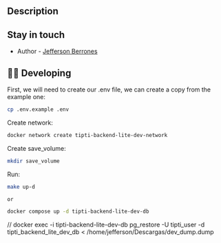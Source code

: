 
## Description


## Stay in touch

- Author - [Jefferson Berrones](https://www.linkedin.com/in/jefferson-berrones-304887116/)

## 🧑‍💻 Developing

First, we will need to create our .env file, we can create a copy from the example one:

```bash
cp .env.example .env
```

Create network:

```bash
docker network create tipti-backend-lite-dev-network
```

Create save_volume:

```bash
mkdir save_volume
```

Run:

```bash
make up-d

or 

docker compose up -d tipti-backend-lite-dev-db
```

// docker exec -i tipti-backend-lite-dev-db pg_restore -U tipti_user -d tipti_backend_lite_dev_db < /home/jefferson/Descargas/dev_dump.dump